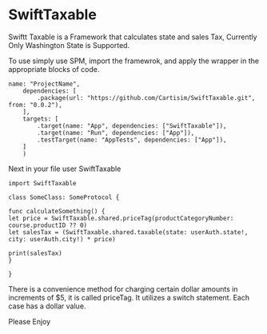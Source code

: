 # SwiftTaxable

Swiftt Taxable is a Framework that calculates state and sales Tax, Currently Only Washington State is Supported.

To use simply use SPM, import the framewrok, and apply the wrapper in the appropriate blocks of code.


```let package = Package(
name: "ProjectName",
    dependencies: [
        .package(url: "https://github.com/Cartisim/SwiftTaxable.git", from: "0.0.2"),
    ],
    targets: [
        .target(name: "App", dependencies: ["SwiftTaxable"]),
        .target(name: "Run", dependencies: ["App"]),
        .testTarget(name: "AppTests", dependencies: ["App"]),
    ]
    )
```
Next in your file user SwiftTaxable
```
import SwiftTaxable

class SomeClass: SomeProtocol {

func calculateSomething() {
let price = SwiftTaxable.shared.priceTag(productCategoryNumber: course.productID ?? 0)
let salesTax = (SwiftTaxable.shared.taxable(state: userAuth.state!, city: userAuth.city!) * price)

print(salesTax)
}

}
```
There is a convenience method for charging certain dollar amounts in increments of $5, it is called priceTag. It utilizes a switch statement. Each case has a dollar value.

Please Enjoy
